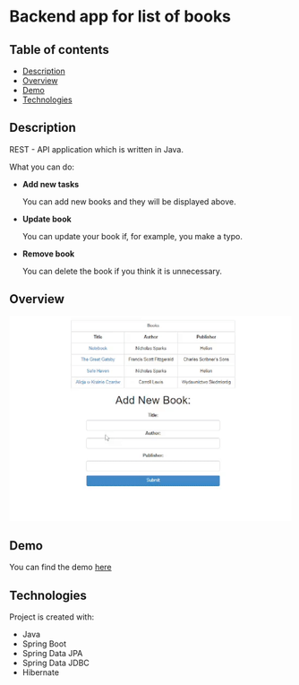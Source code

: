 # Backend app for list of books

## Table of contents
* [Description](#description)
* [Overview](#overview)
* [Demo](#demo)
* [Technologies](#technologies)

## Description

REST - API application which is written in Java.

 <p>What you can do:</p>
<ul>
  <li>
    <strong>Add new tasks</strong>
    <p>You can add new books and they will be displayed above.</p>
  </li>
  <li>
    <strong>Update book</strong>
    <p>You can update your book if, for example, you make a typo.</p>
  </li>
  <li>
    <strong>Remove book</strong>
    <p>You can delete the book if you think it is unnecessary.</p>
  </li>
</ul>


## Overview
<img src="demo.gif" alt="Welcome gif" width="600">

## Demo

You can find the demo [here](https://palarczykenterprises.com/books/)

## Technologies

Project is created with:

* Java
* Spring Boot
* Spring Data JPA
* Spring Data JDBC
* Hibernate
